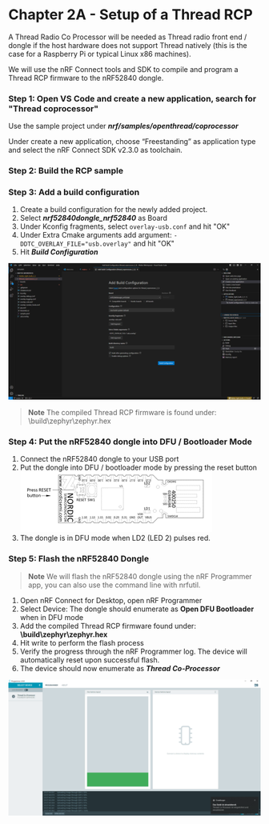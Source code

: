# Chapter 2A - Setup of a Thread RCP

A Thread Radio Co Processor will be needed as Thread radio front end / dongle if the host hardware does not support Thread natively (this is the case for a Raspberry Pi or typical Linux x86 machines).<br>

We will use the nRF Connect tools and SDK to compile and program a Thread RCP firmware to the nRF52840 dongle.

### Step 1: Open VS Code and create a new application, search for "Thread coprocessor"

Use the sample project under ***nrf/samples/openthread/coprocessor*** <br>

Under create a new application, choose “Freestanding” as application type and select the nRF Connect SDK v2.3.0 as toolchain.

### Step 2: Build the RCP sample

### Step 3: Add a build configuration

1. Create a build configuration for the newly added project.
2. Select ***nrf52840dongle_nrf52840*** as Board
3. Under Kconfig fragments, select ```overlay-usb.conf``` and hit "OK"
4. Under Extra Cmake arguments add argument: ```-DDTC_OVERLAY_FILE="usb.overlay"``` and hit "OK"
5. Hit ***Build Configuration***

![](images/2A_Thread_RCP_build_config.png)

> **Note**
> The compiled Thread RCP firmware is found under: \build\zephyr\zephyr.hex

### Step 4: Put the nRF52840 dongle into DFU / Bootloader Mode

1. Connect the nRF52840 dongle to your USB port
2. Put the dongle into DFU / bootloader mode by pressing the reset button
   <br> ![](images/2A_dongle_reset.png)
4. The dongle is in DFU mode when LD2 (LED 2) pulses red.

### Step 5: Flash the nRF52840 Dongle
> **Note**
> We will flash the nRF52840 dongle using the nRF Programmer app, you can also use the command line with nrfutil.

1. Open nRF Connect for Desktop, open nRF Programmer
2. Select Device: The dongle should enumerate as **Open DFU Bootloader** when in DFU mode
3. Add the compiled Thread RCP firmware found under: **\build\zephyr\zephyr.hex**
4. Hit write to perform the flash process
5. Verify the progress through the nRF Programmer log. The device will automatically reset upon successful flash.
6. The device should now enumerate as ***Thread Co-Processor***

![](images/2A_flash_complete.png)
